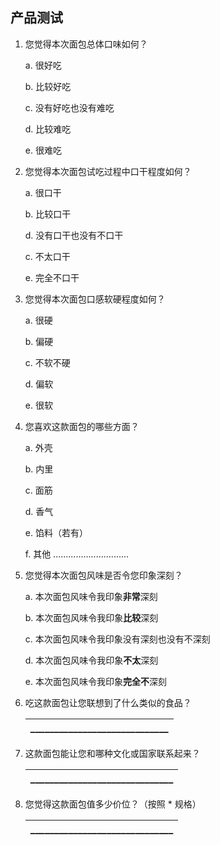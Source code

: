 ## 产品测试



1. 您觉得本次面包总体口味如何？
   
   a. 很好吃
   
   b. 比较好吃
   
   c. 没有好吃也没有难吃
   
   d. 比较难吃
   
   e. 很难吃

2. 您觉得本次面包试吃过程中口干程度如何？
   
   a. 很口干
   
   b. 比较口干
   
   d. 没有口干也没有不口干
   
   c. 不太口干
   
   e. 完全不口干

3. 您觉得本次面包口感软硬程度如何？
   
   a. 很硬
   
   b. 偏硬
   
   c. 不软不硬
   
   d. 偏软
   
   e. 很软

4. 您喜欢这款面包的哪些方面？
   
   a. 外壳
   
   b. 内里
   
   c. 面筋
   
   d. 香气
   
   e. 馅料（若有）
   
   f. 其他 ..............................

5. 您觉得本次面包风味是否令您印象深刻？
   
   a. 本次面包风味令我印象**非常**深刻
   
   b. 本次面包风味令我印象**比较**深刻
   
   c. 本次面包风味令我印象没有深刻也没有不深刻
   
   d. 本次面包风味令我印象**不太**深刻
   
   e. 本次面包风味令我印象**完全不**深刻

6. 吃这款面包让您联想到了什么类似的食品？

   | _____________________________ |
   | ----------------------------- |

7. 这款面包能让您和哪种文化或国家联系起来？

   | ______________________________ |
   | ------------------------------ |

8. 您觉得这款面包值多少价位？（按照 * 规格）

   | ______________________________ |
   | ------------------------------ |
